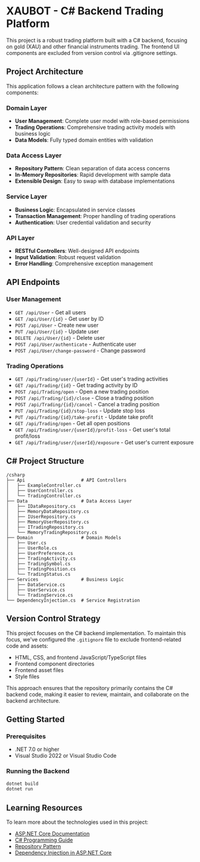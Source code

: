 # XAUBOT - C# Backend Trading Platform

This project is a robust trading platform built with a C# backend, focusing on gold (XAU) and other financial instruments trading. The frontend UI components are excluded from version control via .gitignore settings.

## Project Architecture

This application follows a clean architecture pattern with the following components:

### Domain Layer
- **User Management**: Complete user model with role-based permissions
- **Trading Operations**: Comprehensive trading activity models with business logic
- **Data Models**: Fully typed domain entities with validation

### Data Access Layer
- **Repository Pattern**: Clean separation of data access concerns
- **In-Memory Repositories**: Rapid development with sample data
- **Extensible Design**: Easy to swap with database implementations

### Service Layer
- **Business Logic**: Encapsulated in service classes
- **Transaction Management**: Proper handling of trading operations
- **Authentication**: User credential validation and security

### API Layer
- **RESTful Controllers**: Well-designed API endpoints
- **Input Validation**: Robust request validation
- **Error Handling**: Comprehensive exception management

## API Endpoints

### User Management
- `GET /api/User` - Get all users
- `GET /api/User/{id}` - Get user by ID
- `POST /api/User` - Create new user
- `PUT /api/User/{id}` - Update user
- `DELETE /api/User/{id}` - Delete user
- `POST /api/User/authenticate` - Authenticate user
- `POST /api/User/change-password` - Change password

### Trading Operations
- `GET /api/Trading/user/{userId}` - Get user's trading activities
- `GET /api/Trading/{id}` - Get trading activity by ID
- `POST /api/Trading/open` - Open a new trading position
- `POST /api/Trading/{id}/close` - Close a trading position
- `POST /api/Trading/{id}/cancel` - Cancel a trading position
- `PUT /api/Trading/{id}/stop-loss` - Update stop loss
- `PUT /api/Trading/{id}/take-profit` - Update take profit
- `GET /api/Trading/open` - Get all open positions
- `GET /api/Trading/user/{userId}/profit-loss` - Get user's total profit/loss
- `GET /api/Trading/user/{userId}/exposure` - Get user's current exposure

## C# Project Structure

```
/csharp
├── Api                     # API Controllers
│   ├── ExampleController.cs
│   ├── UserController.cs
│   └── TradingController.cs
├── Data                    # Data Access Layer
│   ├── IDataRepository.cs
│   ├── MemoryDataRepository.cs
│   ├── IUserRepository.cs
│   ├── MemoryUserRepository.cs
│   ├── ITradingRepository.cs
│   └── MemoryTradingRepository.cs
├── Domain                  # Domain Models
│   ├── User.cs
│   ├── UserRole.cs
│   ├── UserPreference.cs
│   ├── TradingActivity.cs
│   ├── TradingSymbol.cs
│   ├── TradingPosition.cs
│   └── TradingStatus.cs
├── Services                # Business Logic
│   ├── DataService.cs
│   ├── UserService.cs
│   └── TradingService.cs
└── DependencyInjection.cs  # Service Registration
```

## Version Control Strategy

This project focuses on the C# backend implementation. To maintain this focus, we've configured the `.gitignore` file to exclude frontend-related code and assets:

- HTML, CSS, and frontend JavaScript/TypeScript files
- Frontend component directories
- Frontend asset files
- Style files

This approach ensures that the repository primarily contains the C# backend code, making it easier to review, maintain, and collaborate on the backend architecture.

## Getting Started

### Prerequisites
- .NET 7.0 or higher
- Visual Studio 2022 or Visual Studio Code

### Running the Backend

```bash
dotnet build
dotnet run
```

## Learning Resources

To learn more about the technologies used in this project:

- [ASP.NET Core Documentation](https://docs.microsoft.com/en-us/aspnet/core)
- [C# Programming Guide](https://docs.microsoft.com/en-us/dotnet/csharp/programming-guide/)
- [Repository Pattern](https://docs.microsoft.com/en-us/dotnet/architecture/microservices/microservice-ddd-cqrs-patterns/infrastructure-persistence-layer-implementation-entity-framework-core)
- [Dependency Injection in ASP.NET Core](https://docs.microsoft.com/en-us/aspnet/core/fundamentals/dependency-injection)
